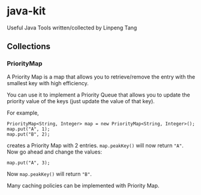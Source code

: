 # java-kit

Useful Java Tools written/collected by Linpeng Tang

## Collections

### PriorityMap
A Priority Map is a map that allows you to retrieve/remove the entry with the smallest key with high efficiency.

You can use it to implement a Priority Queue that allows you to update the priority value of the keys (just update the value of that key).

For example,

	PriorityMap<String, Integer> map = new PriorityMap<String, Integer>();
	map.put("A", 1);
	map.put("B", 2);
	
creates a Priority Map with 2 entries. `map.peakKey()` will now return `"A"`. Now go ahead and change the values:

	map.put("A", 3);
	
Now `map.peakKey()` will return `"B"`.

Many caching policies can be implemented with Priority Map.	